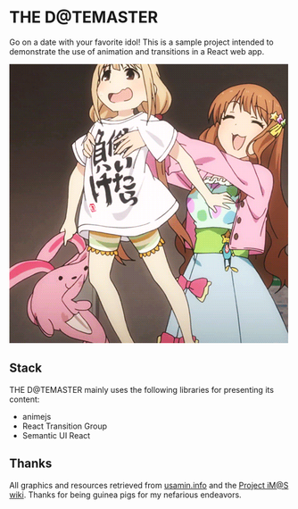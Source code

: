 # THE D@TEMASTER
Go on a date with your favorite idol! This is a sample project intended to demonstrate the use of animation and transitions in a React web app.

![pls no work](src/res/misc/no_work_pls.gif)

## Stack
THE D@TEMASTER mainly uses the following libraries for presenting its content:
- animejs
- React Transition Group
- Semantic UI React

## Thanks
All graphics and resources retrieved from [usamin.info](https://usamin.info/i) and the [Project iM@S wiki](https://www.project-imas.com/wiki/).  Thanks for being guinea pigs for my nefarious endeavors.